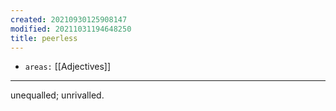 ```yaml
---
created: 20210930125908147
modified: 20211031194648250
title: peerless
---
```


- `areas:` [[Adjectives]]

---

unequalled; unrivalled.
